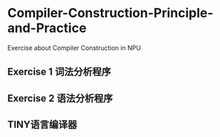 # Compiler-Construction-Principle-and-Practice
Exercise about Compiler Construction in NPU 

Exercise 1 词法分析程序 
---------------------------
Exercise 2 语法分析程序 
---------------------------
TINY语言编译器 
---------------------------